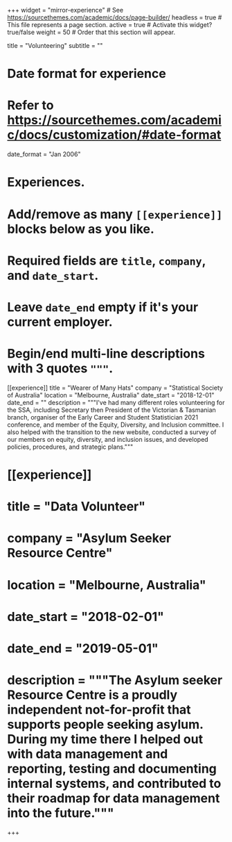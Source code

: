 +++
widget = "mirror-experience"  # See https://sourcethemes.com/academic/docs/page-builder/
headless = true  # This file represents a page section.
active = true  # Activate this widget? true/false
weight = 50  # Order that this section will appear.

title = "Volunteering"
subtitle = ""

# Date format for experience
#   Refer to https://sourcethemes.com/academic/docs/customization/#date-format
date_format = "Jan 2006"

# Experiences.
#   Add/remove as many `[[experience]]` blocks below as you like.
#   Required fields are `title`, `company`, and `date_start`.
#   Leave `date_end` empty if it's your current employer.
#   Begin/end multi-line descriptions with 3 quotes `"""`.
[[experience]]
  title = "Wearer of Many Hats"
  company = "Statistical Society of Australia"
  location = "Melbourne, Australia"
  date_start = "2018-12-01"
  date_end = ""
  description = """I've had many different roles volunteering for the SSA, including Secretary then President of the Victorian & Tasmanian branch, organiser of the Early Career and Student Statistician 2021 conference, and member of the Equity, Diversity, and Inclusion committee. I also helped with the transition to the new website, conducted a survey of our members on equity, diversity, and inclusion issues, and developed policies, procedures, and strategic plans."""

# [[experience]]
#   title = "Data Volunteer"
#   company = "Asylum Seeker Resource Centre"
#   location = "Melbourne, Australia"
#   date_start = "2018-02-01"
#   date_end = "2019-05-01"
#   description = """The Asylum seeker Resource Centre is a proudly independent not-for-profit that supports people seeking asylum. During my time there I helped out with data management and reporting, testing and documenting internal systems, and contributed to their roadmap for data management into the future."""


+++
